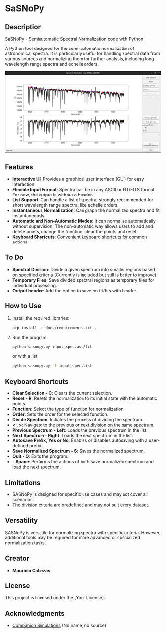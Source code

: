 # SaSNoPy

## Description

SaSNoPy - Semiautomatic Spectral Normalization code with Python

A Python tool designed for the semi-automatic normalization of astronomical spectra. It is particularly useful for handling spectral data from various sources and normalizing them for further analysis, including long wavelength range spectra and echelle orders.

![SASNoPy on pyQT window](docs/sasnopy.png)

## Features

- **Interactive UI**: Provides a graphical user interface (GUI) for easy interaction.
- **Flexible Input Format**: Spectra can be in any ASCII or FIT/FITS format. For now, the output is without a header.
- **List Support**: Can handle a list of spectra, strongly recommended for short wavelength range spectra, like echelle orders.
- **Instantaneous Normalization**: Can graph the normalized spectra and fit instantaneously.
- **Automatic and Non-Automatic Modes**: It can normalize automatically without supervision. The non-automatic way allows users to add and delete points, change the function, clear the points and reset.
- **Keyboard Shortcuts**: Convenient keyboard shortcuts for common actions.

  
## To Do

- **Spectral Division**: Divide a given spectrum into smaller regions based on specified criteria (Currently is included but still is better to improve).
- **Temporary Files**: Save divided spectral regions as temporary files for individual processing.
- **Output header**: Add the option to save on fit/fits with header

## How to Use

1. Install the required libraries:

    ```bash
    pip install -r docs/requirements.txt .
    ```

3. Run the program:

    ```bash
    python sasnopy.py input_spec.asc/fit 
    ```
    or with a list:
   
    ```bash
    python sasnopy.py -l input_spec.list
    ```

## Keyboard Shortcuts

- **Clear Selection - C**: Clears the current selection.
- **Reset - R**: Resets the normalization to its initial state with the automatic points.
- **Function**: Select the type of function for normalization.
- **Order**: Sets the order for the selected function.
- **Divide Spectrum**: Initiates the process of dividing the spectrum.
- **< , >**: Navigate to the previous or next division on the same spectrum.
- **Previous Spectrum - Left**: Loads the previous spectrum in the list.
- **Next Spectrum - Right**: Loads the next spectrum in the list.
- **Autosave Prefix, Yes or No**: Enables or disables autosaving with a user-defined prefix.
- **Save Normalized Spectrum - S**: Saves the normalized spectrum.
- **Quit - Q**: Exits the program.
- **- Space**: Performs the actions of both save normalized spectrum and load the next spectrum.

   

## Limitations

- SASNoPy is designed for specific use cases and may not cover all scenarios.
- The division criteria are predefined and may not suit every dataset.

## Versatility

SASNoPy is versatile for normalizing spectra with specific criteria. However, additional tools may be required for more advanced or specialized normalization tasks.

## Creator

- **Mauricio Cabezas**
  
## License

This project is licensed under the [Your License].

## Acknowledgments

- [Companion Simulations](https://notebook.community/jason-neal/companion_simulations/Notebooks/Spectrum_Normalizations) (No name, no source)
